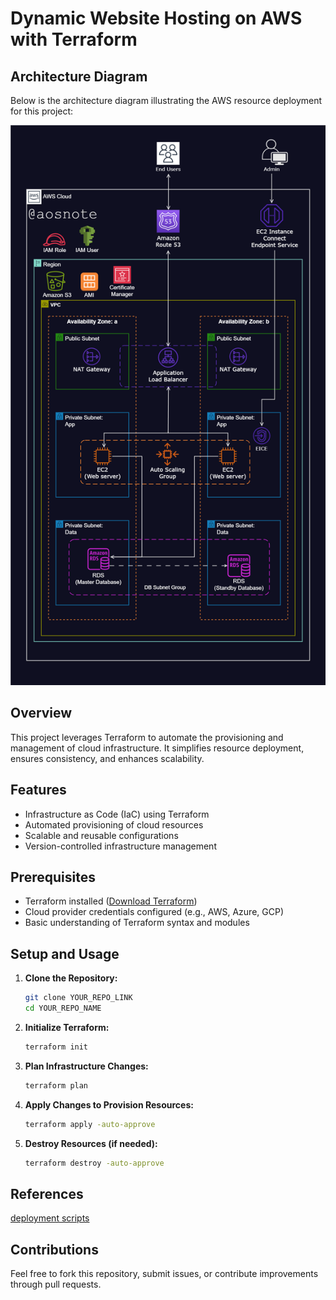 # Dynamic Website Hosting on AWS with Terraform

## Architecture Diagram
Below is the architecture diagram illustrating the AWS resource deployment for this project:

![AWS Architecture](Dynamic_Web_App_on_AWS.png)

## Overview
This project leverages Terraform to automate the provisioning and management of cloud infrastructure. It simplifies resource deployment, ensures consistency, and enhances scalability.

## Features
- Infrastructure as Code (IaC) using Terraform
- Automated provisioning of cloud resources
- Scalable and reusable configurations
- Version-controlled infrastructure management

## Prerequisites
- Terraform installed ([Download Terraform](https://www.terraform.io/downloads.html))
- Cloud provider credentials configured (e.g., AWS, Azure, GCP)
- Basic understanding of Terraform syntax and modules

## Setup and Usage
1. **Clone the Repository:**
   ```sh
   git clone YOUR_REPO_LINK
   cd YOUR_REPO_NAME
   ```
2. **Initialize Terraform:**
   ```sh
   terraform init
   ```
3. **Plan Infrastructure Changes:**
   ```sh
   terraform plan
   ```
4. **Apply Changes to Provision Resources:**
   ```sh
   terraform apply -auto-approve
   ```
5. **Destroy Resources (if needed):**
   ```sh
   terraform destroy -auto-approve
   ```

## References
[deployment scripts](https://github.com/li-zhang1/Host-a-Dynamic-Web-App-on-AWS)

## Contributions
Feel free to fork this repository, submit issues, or contribute improvements through pull requests.


